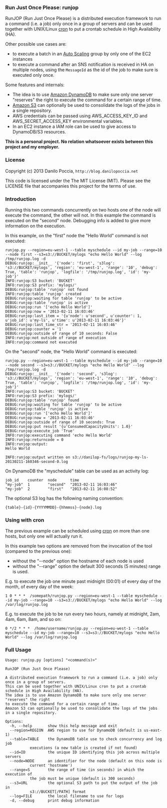 ### Run Just Once Please: runjop

RunJOP (Run Just Once Please) is a distributed execution framework to run a command (i.e. a job) only once in a group of servers and can be used together with UNIX/Linux [cron](http://en.wikipedia.org/wiki/Cron) to put a crontab schedule in High Availability (HA).

Other possible use cases are:
* to execute a batch in an [Auto Scaling](http://aws.amazon.com/autoscaling/) group by only one of the EC2 instances
* to execute a command after an SNS notification is received in HA on multiple nodes, using the `MessageId` as the id of the job to make sure is executed only once.

Some features and internals:
* The idea is to use [Amazon DynamoDB](http://aws.amazon.com/dynamodb/) to make sure only one server "reserves" the right to execute the command for a certain range of time.
* [Amazon S3](http://aws.amazon.com/s3/) can optionally be used to consolidate the logs of the jobs in a single repository.
* AWS credentials can be passed using AWS_ACCESS_KEY_ID and AWS_SECRET_ACCESS_KEY environmental variables.
* In an EC2 instance a IAM role can be used to give access to DynamoDB/S3 resources.

**This is a personal project. No relation whatsoever exists between this project and my employer.**

### License

Copyright (c) 2013 Danilo Poccia, `http://blog.danilopoccia.net`

This code is licensed under the The MIT License (MIT). Please see the LICENSE file that accompanies this project for the terms of use.

### Introduction

Running this two commands concurrently on two hosts one of the node will execute the command, the other will not. In this example the command is executed on the "second" node. Debugging info is added to give more information on the execution.

In this example, on the "first" node the "Hello World" command is not executed:

    runjop.py --region=eu-west-1 --table myschedule --id my-job --range=10 --node first --s3=s3://BUCKET/mylogs "echo Hello World" --log /tmp/runjop.log -d
    DEBUG:runjop:__init__ '{'node': 'first', 's3log': 's3://BUCKET/mylogs', 'region': 'eu-west-1', 'range': '10', 'debug': True, 'table': 'runjop', 'logfile': '/tmp/runjop.log', 'id': 'my-job'}'
    INFO:runjop:S3 bucket: 'BUCKET'
    INFO:runjop:S3 prefix: 'mylogs/'
    DEBUG:runjop:table 'runjop' not found
    INFO:runjop:table 'runjop' created
    DEBUG:runjop:waiting for table 'runjop' to be active
    DEBUG:runjop:table 'runjop' is active
    DEBUG:runjop:run '['echo Hello World']'
    DEBUG:runjop:now = '2013-02-11 16:03:46'
    DEBUG:runjop:last_item = '{u'node': u'second', u'counter': 1, u'job_id': u'my-ls', u'time': u'2013-02-11 16:03:46'}'
    DEBUG:runjop:last_time_str = '2013-02-11 16:03:46'
    DEBUG:runjop:counter = '1'
    DEBUG:runjop:outside of range of 10 seconds: False
    INFO:runjop:not outside of range of execution
    INFO:runjop:command not executed

On the "second" node, the "Hello World" command is executed:

    runjop.py --region=eu-west-1 --table myschedule --id my-job --range=10 --node second --s3=s3://BUCKET/mylogs "echo Hello World" --log /tmp/runjop.log -d
    DEBUG:runjop:__init__ '{'node': 'second', 's3log': 's3://BUCKET/mylogs', 'region': 'eu-west-1', 'range': '10', 'debug': True, 'table': 'runjop', 'logfile': '/tmp/runjop.log', 'id': 'my-job'}'
    INFO:runjop:S3 bucket: 'BUCKET'
    INFO:runjop:S3 prefix: 'mylogs/'
    DEBUG:runjop:table 'runjop' found
    DEBUG:runjop:waiting for table 'runjop' to be active
    DEBUG:runjop:table 'runjop' is active
    DEBUG:runjop:run '['echo Hello World']'
    DEBUG:runjop:now = '2013-02-11 16:03:46'
    DEBUG:runjop:outside of range of 10 seconds: True
    DEBUG:runjop:put result '{u'ConsumedCapacityUnits': 1.0}'
    DEBUG:runjop:execute_job 'True'
    INFO:runjop:executing command 'echo Hello World'
    INFO:runjop:returncode = 0
    INFO:runjop:output:
    Hello World

    INFO:runjop:output written on s3://danilop-fs/logs/runjop-my-ls-20130211-160346-second-0.log

On DynamoDB the "myschedule" table can be used as an activity log:

    job_id    counter  node      time 
    "my-job"  1        "second"  "2013-02-11 16:03:46"
    "my-job"  2        "first"   "2013-02-11 16:08:52"

The optional S3 log has the following naming convention:

    {table}-{id}-{YYYYMMDD}-{hhmmss}-{node}.log

### Using with cron

The previous example can be scheduled using [cron](http://en.wikipedia.org/wiki/Cron) on more than one hosts, but only one will actually run it.

In this example two options are removed from the invocation of the tool (compared to the previous one):
* without the "--node" option the hostname of each node is used
* without the "--range" option the default 300 seconds (5 minutes) range is used.

E.g. to execute the job one minute past midnight (00:01) of every day of the month, of every day of the week:

    1 0 * * *  /somepath/runjop.py --region=eu-west-1 --table myschedule --id my-job --range=10 --s3=s3://BUCKET/mylogs "echo Hello World" --log /var/log/runjop.log

E.g. to	execute	the job to be run every two hours, namely at midnight, 2am, 4am, 6am, 8am, and so on:

    0 */2 * * *  /home/username/runjop.py --region=eu-west-1 --table myschedule --id my-job --range=10 --s3=s3://BUCKET/mylogs "echo Hello World" --log /var/log/runjop.log

### Full Usage

    Usage: runjop.py [options] "<command(s)>"

    RunJOP (Run Just Once Please)

    A distributed execution framework to run a command (i.e. a job) only once in a group of servers.
    This can be used together with UNIX/Linux cron to put a crontab schedule in High Availability (HA).
    The idea is to use Amazon DynamoDB to make sure only one server "reserves" the right
    to execute the command for a certain range of time.
    Amazon S3 can optionally be used to consolidate the logs of the jobs in a single repository.

    Options:
      -h, --help       show this help message and exit
      --region=REGION  AWS region to use for DynamoDB (default is us-east-1)
      --table=TABLE    the DynamoDB table use to check concurrency and log job
		       executions (a new table is created if not found)
      --id=ID          the unique ID identifying this job across multiple servers
      --node=NODE      an identifier for the node (default on this node is
		       current 'hostname')
      --range=S        the range of time (in seconds) in which the execution of
		       the job must be unique (default is 300 seconds)
      --s3=URL         the optional S3 path to put the output of the job in
		       s3://BUCKET[/PATH] format
      --log=FILE       the local filename to use for logs
      -d, --debug      print debug information

